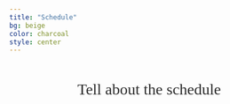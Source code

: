 ```yaml
---
title: "Schedule"
bg: beige
color: charcoal
style: center
---
```



<!-- text -->
<div style="
  color: #2C2C2C;               /* charcoal text for readability */
  font-family: 'Playfair Display', serif;  /* elegant wedding font */
  font-size: 2em;
  line-height: 1.7;
  text-align: center;
  max-width: 700px;
  margin: 40px auto;
">
  <p>
     Tell about the schedule
  </p>
</div>